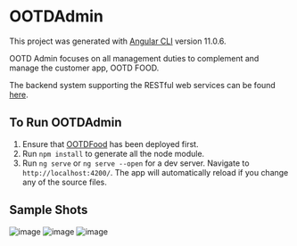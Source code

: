 # OOTDAdmin

This project was generated with [Angular CLI](https://github.com/angular/angular-cli) version 11.0.6.

OOTD Admin focuses on all management duties to complement and manage the customer app, OOTD FOOD.

The backend system supporting the RESTful web services can be found [here](https://github.com/OoiJunHao/OOTDFood).

## To Run OOTDAdmin
1. Ensure that [OOTDFood](https://github.com/OoiJunHao/OOTDFood) has been deployed first. 
1. Run `npm install` to generate all the node module.
1. Run `ng serve` or `ng serve --open` for a dev server. Navigate to `http://localhost:4200/`. The app will automatically reload if you change any of the source files.

## Sample Shots
![image](https://user-images.githubusercontent.com/69560700/115142274-6e786800-a073-11eb-8b08-224c523b4cbd.png)
![image](https://user-images.githubusercontent.com/69560700/115142295-8f40bd80-a073-11eb-805d-fc37ac6a2ab2.png)
![image](https://user-images.githubusercontent.com/69560700/115142300-9962bc00-a073-11eb-8f98-570d5f94d8b2.png)


